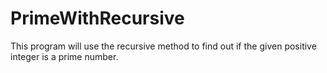 # PrimeWithRecursive
This program will use the recursive method to find out if the given positive integer is a prime number.
